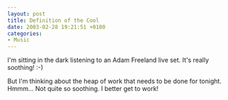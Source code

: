 ```yaml
---
layout: post
title: Definition of the Cool
date: 2003-02-28 19:21:51 +0100
categories:
- Music
---
```

I'm sitting in the dark listening to an Adam Freeland live set. It's really soothing! :-)

But I'm thinking about the heap of work that needs to be done for tonight. Hmmm... Not quite so soothing. I better get to work!

